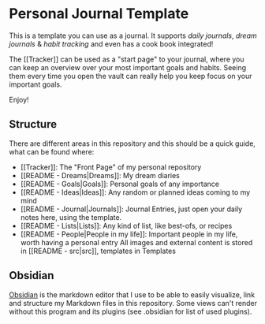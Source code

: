 # Personal Journal Template
This is a template you can use as a journal. It supports *daily journals*, *dream journals* & *habit tracking* and even has a cook book integrated!

The [[Tracker]] can be used as a "start page" to your journal, where you can keep an overview over your most important goals and habits. Seeing them every time you open the vault can really help you keep focus on your important goals. 

Enjoy!

## Structure
There are different areas in this repository and this should be a quick guide, what can be found where:
- [[Tracker]]: The "Front Page" of my personal repository
- [[README - Dreams|Dreams]]: My dream diaries
- [[README - Goals|Goals]]: Personal goals of any importance
- [[README - Ideas|Ideas]]: Any random or planned ideas coming to my mind
- [[README - Journal|Journals]]: Journal Entries, just open your daily notes here, using the template.
- [[README - Lists|Lists]]: Any kind of list, like best-ofs, or recipes
- [[README - People|People in my life]]: Important people in my life, worth having a personal entry
All images and external content is stored in [[README - src|src]], templates in Templates

## Obsidian
[Obsidian](https://obsidian.md/) is the markdown editor that I use to be able to easily visualize, link and structure my Markdown files in this repository. Some views can't render without this program and its plugins (see .obsidian for list of used plugins).